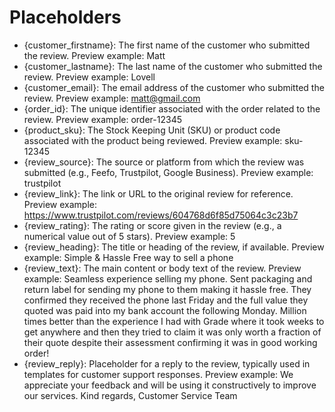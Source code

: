 # Placeholders

* {customer_firstname}: The first name of the customer who submitted the review. Preview example: Matt
* {customer_lastname}: The last name of the customer who submitted the review. Preview example: Lovell
* {customer_email}: The email address of the customer who submitted the review. Preview example: matt@gmail.com
* {order_id}: The unique identifier associated with the order related to the review. Preview example: order-12345
* {product_sku}: The Stock Keeping Unit (SKU) or product code associated with the product being reviewed. Preview example: sku-12345
* {review_source}: The source or platform from which the review was submitted (e.g., Feefo, Trustpilot, Google Business). Preview example: trustpilot
* {review_link}: The link or URL to the original review for reference. Preview example: https://www.trustpilot.com/reviews/604768d6f85d75064c3c23b7
* {review_rating}: The rating or score given in the review (e.g., a numerical value out of 5 stars). Preview example: 5
* {review_heading}: The title or heading of the review, if available. Preview example: Simple & Hassle Free way to sell a phone
* {review_text}: The main content or body text of the review. Preview example: Seamless experience selling my phone. Sent packaging and return label for sending my phone to them making it hassle free. They confirmed they received the phone last Friday and the full value they quoted was paid into my bank account the following Monday. Million times better than the experience I had with Grade where it took weeks to get anywhere and then they tried to claim it was only worth a fraction of their quote despite their assessment confirming it was in good working order!
* {review_reply}: Placeholder for a reply to the review, typically used in templates for customer support responses. Preview example: We appreciate your feedback and will be using it constructively to improve our services. Kind regards, Customer Service Team
